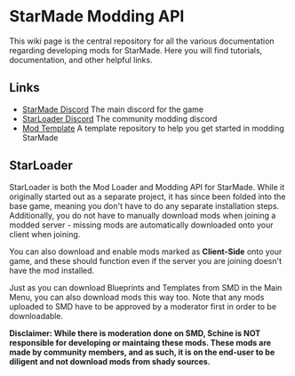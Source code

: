 # StarMade Modding API
This wiki page is the central repository for all the various documentation regarding developing mods for StarMade. Here you will
find tutorials, documentation, and other helpful links.
## Links
- [StarMade Discord](https://discord.gg/76vXdNPZx4) The main discord for the game
- [StarLoader Discord](https://discord.gg/z6acMKTkKp) The community modding discord
- [Mod Template](https://github.com/garretreichenbach/ModTemplate) A template repository to help you get started in modding StarMade
## StarLoader
StarLoader is both the Mod Loader and Modding API for StarMade. While it originally started out as a separate project, it has since
been folded into the base game, meaning you don't have to do any separate installation steps. Additionally, you do not have to
manually download mods when joining a modded server - missing mods are automatically downloaded onto your client when joining.

You can also download and enable mods marked as **Client-Side** onto your game, and these should function even if the server you are
joining doesn't have the mod installed.

Just as you can download Blueprints and Templates from SMD in the Main Menu, you can also download mods this way too. Note that 
any mods uploaded to SMD have to be approved by a moderator first in order to be downloadable.

**Disclaimer: While there is moderation done on SMD, Schine is NOT responsible for developing or maintaing these mods. These 
mods are made by community members, and as such, it is on the end-user to be diligent and not download mods from shady sources.**